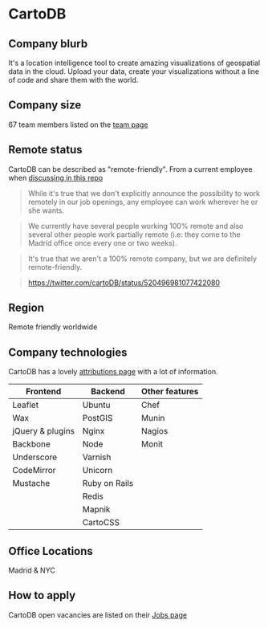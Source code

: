 # CartoDB

## Company blurb

It's a location intelligence tool to create amazing visualizations of geospatial data in the cloud. Upload your data, create your visualizations without a line of code and share them with the world.

## Company size

67 team members listed on the [team page](https://cartodb.com/team/)

## Remote status

CartoDB can be described as "remote-friendly". From a current employee when [discussing in this repo](https://github.com/jessicard/remote-jobs/issues/153#issuecomment-155384024)
> While it's true that we don't explicitly announce the possibility to work remotely in our job openings, any employee can work wherever he or she wants.

>We currently have several people working 100% remote and also several other people work partially remote (i.e: they come to the Madrid office once every one or two weeks).

>It's true that we aren't a 100% remote company, but we are definitely remote-friendly.

>https://twitter.com/cartoDB/status/520496981077422080

## Region

Remote friendly worldwide

## Company technologies

CartoDB has a lovely [attributions page](https://cartodb.com/attributions/) with a lot of information.

| Frontend  | Backend | Other features |
| ------------- | ------------- | ------- |
| Leaflet  | Ubuntu  | Chef |
| Wax  | PostGIS  | Munin |
| jQuery & plugins  | Nginx  | Nagios |
| Backbone  | Node  | Monit |
| Underscore  | Varnish |  |
| CodeMirror  | Unicorn  |  |
| Mustache  | Ruby on Rails  |  |
|   | Redis  |  |
|   | Mapnik  |  |
|   | CartoCSS  |  |

## Office Locations

Madrid & NYC

## How to apply

CartoDB open vacancies are listed on their [Jobs page](https://cartodb.com/jobs/)
